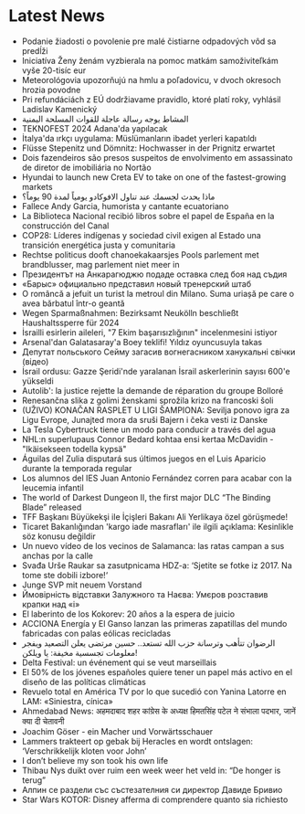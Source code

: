 # Latest News
-  Podanie žiadosti o povolenie pre malé čistiarne odpadových vôd sa predĺži
-  Iniciatíva Ženy ženám vyzbierala na pomoc matkám samoživiteľkám vyše 20-tisíc eur
-  Meteorológovia upozorňujú na hmlu a poľadovicu, v dvoch okresoch hrozia povodne
-  Pri refundáciách z EÚ dodržiavame pravidlo, ktoré platí roky, vyhlásil Ladislav Kamenický
-  المشاط يوجه رسالة عاجلة للقوات المسلحة اليمنية
-  TEKNOFEST 2024 Adana'da yapılacak
-  İtalya'da ırkçı uygulama: Müslümanların ibadet yerleri kapatıldı
-  Flüsse Stepenitz und Dömnitz: Hochwasser in der Prignitz erwartet
-  Dois fazendeiros são presos suspeitos de envolvimento em assassinato de diretor de imobiliária no Nortão
-  Hyundai to launch new Creta EV to take on one of the fastest-growing markets
-  ماذا يحدث لجسمك عند تناول الافوكادو يومياً لمدة 90 يوماً؟
-  Fallece Andy Garcia, humorista y cantante ecuatoriano
-  La Biblioteca Nacional recibió libros sobre el papel de España en la construcción del Canal
-  COP28: Líderes indígenas y sociedad civil exigen al Estado una transición energética justa y comunitaria
-  Rechtse politicus dooft chanoekakaarsjes Pools parlement met brandblusser, mag parlement niet meer in
-  Президентът на Анкарагюджю подаде оставка след боя над съдия
-  «Барыс» официально представил новый тренерский штаб
-  O româncă a jefuit un turist la metroul din Milano. Suma uriașă pe care o avea bărbatul într-o geantă
-  Wegen Sparmaßnahmen: Bezirksamt Neukölln beschließt Haushaltssperre für 2024
-  İsrailli esirlerin aileleri, "7 Ekim başarısızlığının" incelenmesini istiyor
-  Arsenal'dan Galatasaray'a Boey teklifi! Yıldız oyuncusuyla takas
-  Депутат польського Сейму загасив вогнегасником ханукальні свічки (відео)
-  İsrail ordusu: Gazze Şeridi'nde yaralanan İsrail askerlerinin sayısı 600'e yükseldi
-  Autolib': la justice rejette la demande de réparation du groupe Bolloré
-  Renesančna slika z golimi ženskami sprožila krizo na francoski šoli
-  (UŽIVO) KONAČAN RASPLET U LIGI ŠAMPIONA: Sevilja ponovo igra za Ligu Evrope, Junajted mora da sruši Bajern i čeka vesti iz Danske
-  La Tesla Cybertruck tiene un modo para conducir a través del agua
-  NHL:n superlupaus Connor Bedard kohtaa ensi kertaa McDavidin - "Ikäisekseen todella kypsä"
-  Águilas del Zulia disputará sus últimos juegos en el Luis Aparicio durante la temporada regular
-  Los alumnos del IES Juan Antonio Fernández corren para acabar con la leucemia infantil
-  The world of Darkest Dungeon II, the first major DLC “The Binding Blade” released
-  TFF Başkanı Büyükekşi ile İçişleri Bakanı Ali Yerlikaya özel görüşmede!
-  Ticaret Bakanlığından 'kargo iade masrafları' ile ilgili açıklama: Kesinlikle söz konusu değildir
-  Un nuevo vídeo de los vecinos de Salamanca: las ratas campan a sus anchas por la calle
-  Svađa Urše Raukar sa zasutpnicama HDZ-a: ‘Sjetite se fotke iz 2017. Na tome ste dobili izbore!‘
-  Junge SVP mit neuem Vorstand
-  Ймовірність відставки Залужного та Наєва: Умєров розставив крапки над «і»
-  El laberinto de los Kokorev: 20 años a la espera de juicio
-  ACCIONA Energía y El Ganso lanzan las primeras zapatillas del mundo fabricadas con palas eólicas recicladas
-  الرضوان تتأهب وترسانة حزب الله تستعد.. حسين مرتضى يعلن التصعيد ويفجر معلومات تجسسية مخيفة: يا ويلكن!
-  Delta Festival: un événement qui se veut marseillais
-  El 50% de los jóvenes españoles quiere tener un papel más activo en el diseño de las políticas climáticas
-  Revuelo total en América TV por lo que sucedió con Yanina Latorre en LAM: «Siniestra, cínica»
-  Ahmedabad News: अहमदाबाद शहर कांग्रेस के अध्यक्ष हिमतसिंह पटेल ने संभाला पदभार, जानें क्या दी चेतावनी
-  Joachim Göser - ein Macher und Vorwärtsschauer
-  Lammers trakteert op gebak bij Heracles en wordt ontslagen: ‘Verschrikkelijk kloten voor John’
-  I don’t believe my son took his own life
-  Thibau Nys duikt over ruim een week weer het veld in: “De honger is terug”
-  Алпин се раздели със състезателния си директор Давиде Бривио
-  Star Wars KOTOR: Disney afferma di comprendere quanto sia richiesto
